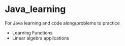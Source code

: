 # Java_learning

For Java learning and code along/problems to practice
- Learning Functions
- Linear algebra applications
